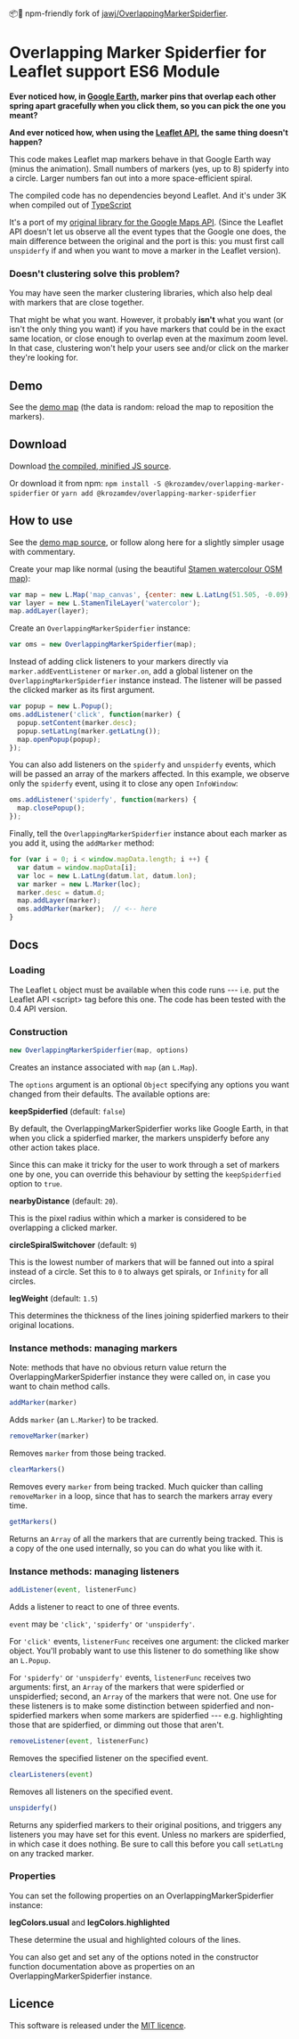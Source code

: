 📦🤗 npm-friendly fork of
[jawj/OverlappingMarkerSpiderfier](https://github.com/jawj/OverlappingMarkerSpiderfier).

Overlapping Marker Spiderfier for Leaflet support ES6 Module
=========================================

**Ever noticed how, in [Google Earth](http://earth.google.com), marker
pins that overlap each other spring apart gracefully when you click
them, so you can pick the one you meant?**

**And ever noticed how, when using the [Leaflet
API](http://leaflet.cloudmade.com), the same thing doesn't happen?**

This code makes Leaflet map markers behave in that Google Earth way
(minus the animation). Small numbers of markers (yes, up to 8) spiderfy
into a circle. Larger numbers fan out into a more space-efficient
spiral.

The compiled code has no dependencies beyond Leaflet. And it's under 3K
when compiled out of
[TypeScript](https://www.typescriptlang.org)

It's a port of my [original library for the Google Maps
API](https://github.com/jawj/OverlappingMarkerSpiderfier). (Since the
Leaflet API doesn't let us observe all the event types that the Google
one does, the main difference between the original and the port is this:
you must first call `unspiderfy` if and when you want to move a marker
in the Leaflet version).

### Doesn't clustering solve this problem?

You may have seen the marker clustering libraries, which also help deal
with markers that are close together.

That might be what you want. However, it probably **isn't** what you
want (or isn't the only thing you want) if you have markers that could
be in the exact same location, or close enough to overlap even at the
maximum zoom level. In that case, clustering won't help your users see
and/or click on the marker they're looking for.

Demo
----

See the [demo
map](http://jawj.github.com/OverlappingMarkerSpiderfier-Leaflet/demo.html)
(the data is random: reload the map to reposition the markers).

Download
--------

Download [the compiled, minified JS
source](https://unpkg.com/overlapping-marker-spiderfier-leaflet@latest).

Or download it from npm:
`npm install -S @krozamdev/overlapping-marker-spiderfier` or
`yarn add @krozamdev/overlapping-marker-spiderfier`

How to use
----------

See the [demo map
source](http://github.com/jawj/OverlappingMarkerSpiderfier-Leaflet/blob/gh-pages/demo.html),
or follow along here for a slightly simpler usage with commentary.

Create your map like normal (using the beautiful [Stamen watercolour OSM
map](http://maps.stamen.com/#watercolor)):

```javascript
var map = new L.Map('map_canvas', {center: new L.LatLng(51.505, -0.09), zoom: 13});
var layer = new L.StamenTileLayer('watercolor');
map.addLayer(layer);
```

Create an `OverlappingMarkerSpiderfier` instance:

```javascript
var oms = new OverlappingMarkerSpiderfier(map);
```  

Instead of adding click listeners to your markers directly via
`marker.addEventListener` or `marker.on`, add a global listener on the
`OverlappingMarkerSpiderfier` instance instead. The listener will be
passed the clicked marker as its first argument.

```javascript
var popup = new L.Popup();
oms.addListener('click', function(marker) {
  popup.setContent(marker.desc);
  popup.setLatLng(marker.getLatLng());
  map.openPopup(popup);
});
```

You can also add listeners on the `spiderfy` and `unspiderfy` events,
which will be passed an array of the markers affected. In this example,
we observe only the `spiderfy` event, using it to close any open
`InfoWindow`:

```javascript
oms.addListener('spiderfy', function(markers) {
  map.closePopup();
});
```

Finally, tell the `OverlappingMarkerSpiderfier` instance about each
marker as you add it, using the `addMarker` method:

```javascript
for (var i = 0; i < window.mapData.length; i ++) {
  var datum = window.mapData[i];
  var loc = new L.LatLng(datum.lat, datum.lon);
  var marker = new L.Marker(loc);
  marker.desc = datum.d;
  map.addLayer(marker);
  oms.addMarker(marker);  // <-- here
}
```

Docs
----

### Loading

The Leaflet `L` object must be available when this code runs --- i.e.
put the Leaflet API \<script&gt; tag before this one. The code has been
tested with the 0.4 API version.

### Construction

```javascript
new OverlappingMarkerSpiderfier(map, options)
```

Creates an instance associated with `map` (an `L.Map`).

The `options` argument is an optional `Object` specifying any options
you want changed from their defaults. The available options are:

**keepSpiderfied** (default: `false`)

By default, the OverlappingMarkerSpiderfier works like Google Earth, in
that when you click a spiderfied marker, the markers unspiderfy before
any other action takes place.

Since this can make it tricky for the user to work through a set of
markers one by one, you can override this behaviour by setting the
`keepSpiderfied` option to `true`.

**nearbyDistance** (default: `20`).

This is the pixel radius within which a marker is considered to be
overlapping a clicked marker.

**circleSpiralSwitchover** (default: `9`)

This is the lowest number of markers that will be fanned out into a
spiral instead of a circle. Set this to `0` to always get spirals, or
`Infinity` for all circles.

**legWeight** (default: `1.5`)

This determines the thickness of the lines joining spiderfied markers to
their original locations.

### Instance methods: managing markers

Note: methods that have no obvious return value return the
OverlappingMarkerSpiderfier instance they were called on, in case you
want to chain method calls.

```javascript
addMarker(marker)
```

Adds `marker` (an `L.Marker`) to be tracked.

```javascript
removeMarker(marker)
```

Removes `marker` from those being tracked.

```javascript
clearMarkers()
```

Removes every `marker` from being tracked. Much quicker than calling
`removeMarker` in a loop, since that has to search the markers array
every time.

```javascript
getMarkers()
```

Returns an `Array` of all the markers that are currently being tracked.
This is a copy of the one used internally, so you can do what you like
with it.

### Instance methods: managing listeners

```javascript
addListener(event, listenerFunc)
```

Adds a listener to react to one of three events.

`event` may be `'click'`, `'spiderfy'` or `'unspiderfy'`.

For `'click'` events, `listenerFunc` receives one argument: the clicked
marker object. You'll probably want to use this listener to do something
like show an `L.Popup`.

For `'spiderfy'` or `'unspiderfy'` events, `listenerFunc` receives two
arguments: first, an `Array` of the markers that were spiderfied or
unspiderfied; second, an `Array` of the markers that were not. One use
for these listeners is to make some distinction between spiderfied and
non-spiderfied markers when some markers are spiderfied --- e.g.
highlighting those that are spiderfied, or dimming out those that
aren't.

```javascript
removeListener(event, listenerFunc)
```

Removes the specified listener on the specified event.

```javascript
clearListeners(event)
```

Removes all listeners on the specified event.

```javascript
unspiderfy()
```

Returns any spiderfied markers to their original positions, and triggers
any listeners you may have set for this event. Unless no markers are
spiderfied, in which case it does nothing. Be sure to call this before
you call `setLatLng` on any tracked marker.

### Properties

You can set the following properties on an OverlappingMarkerSpiderfier
instance:

**legColors.usual** and **legColors.highlighted**

These determine the usual and highlighted colours of the lines.

You can also get and set any of the options noted in the constructor
function documentation above as properties on an
OverlappingMarkerSpiderfier instance.

Licence
-------

This software is released under the [MIT
licence](http://www.opensource.org/licenses/mit-license.php).